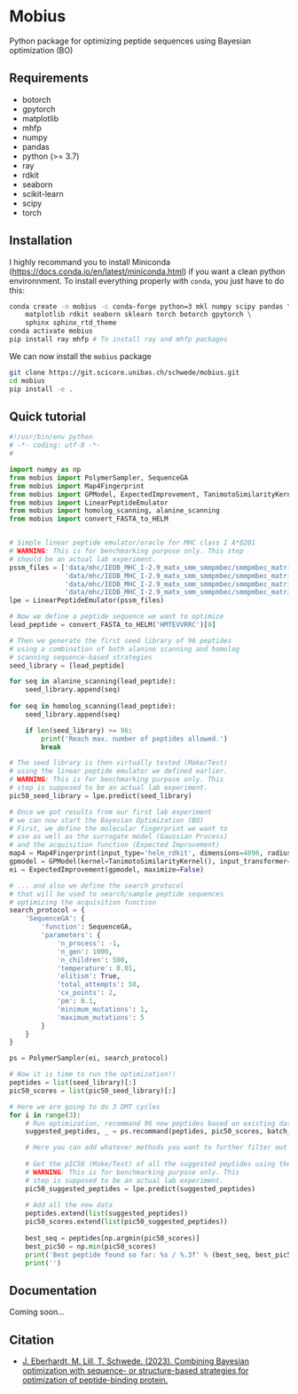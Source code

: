 # Mobius

Python package for optimizing peptide sequences using Bayesian optimization (BO)

## Requirements
* botorch
* gpytorch
* matplotlib
* mhfp
* numpy
* pandas
* python (>= 3.7)
* ray
* rdkit
* seaborn
* scikit-learn
* scipy 
* torch

## Installation

I highly recommand you to install Miniconda (https://docs.conda.io/en/latest/miniconda.html) if you want a clean python environnment. To install everything properly with `conda`, you just have to do this:

```bash
conda create -n mobius -c conda-forge python=3 mkl numpy scipy pandas \
    matplotlib rdkit seaborn sklearn torch botorch gpytorch \
    sphinx sphinx_rtd_theme
conda activate mobius
pip install ray mhfp # To install ray and mhfp packages
```

We can now install the `mobius` package
```bash
git clone https://git.scicore.unibas.ch/schwede/mobius.git
cd mobius
pip install -e .
```

## Quick tutorial

```python
#!/usr/bin/env python
# -*- coding: utf-8 -*-
#

import numpy as np
from mobius import PolymerSampler, SequenceGA
from mobius import Map4Fingerprint
from mobius import GPModel, ExpectedImprovement, TanimotoSimilarityKernel
from mobius import LinearPeptideEmulator
from mobius import homolog_scanning, alanine_scanning
from mobius import convert_FASTA_to_HELM


# Simple linear peptide emulator/oracle for MHC class I A*0201
# WARNING: This is for benchmarking purpose only. This step
# should be an actual lab experiment.
pssm_files = ['data/mhc/IEDB_MHC_I-2.9_matx_smm_smmpmbec/smmpmbec_matrix/HLA-A-02:01-8.txt',
              'data/mhc/IEDB_MHC_I-2.9_matx_smm_smmpmbec/smmpmbec_matrix/HLA-A-02:01-9.txt',
              'data/mhc/IEDB_MHC_I-2.9_matx_smm_smmpmbec/smmpmbec_matrix/HLA-A-02:01-10.txt',
              'data/mhc/IEDB_MHC_I-2.9_matx_smm_smmpmbec/smmpmbec_matrix/HLA-A-02:01-11.txt']
lpe = LinearPeptideEmulator(pssm_files)

# Now we define a peptide sequence we want to optimize
lead_peptide = convert_FASTA_to_HELM('HMTEVVRRC')[0]

# Then we generate the first seed library of 96 peptides 
# using a combination of both alanine scanning and homolog 
# scanning sequence-based strategies
seed_library = [lead_peptide]

for seq in alanine_scanning(lead_peptide):
    seed_library.append(seq)
    
for seq in homolog_scanning(lead_peptide):
    seed_library.append(seq)

    if len(seed_library) >= 96:
        print('Reach max. number of peptides allowed.')
        break

# The seed library is then virtually tested (Make/Test)
# using the linear peptide emulator we defined earlier.
# WARNING: This is for benchmarking purpose only. This 
# step is supposed to be an actual lab experiment.
pic50_seed_library = lpe.predict(seed_library)

# Once we got results from our first lab experiment
# we can now start the Bayesian Optimization (BO)
# First, we define the molecular fingerprint we want to
# use as well as the surrogate model (Gaussian Process)
# and the acquisition function (Expected Improvement)
map4 = Map4Fingerprint(input_type='helm_rdkit', dimensions=4096, radius=1)
gpmodel = GPModel(kernel=TanimotoSimilarityKernel(), input_transformer=map4)
ei = ExpectedImprovement(gpmodel, maximize=False)

# ... and also we define the search protocol
# that will be used to search/sample peptide sequences
# optimizing the acquisition function
search_protocol = {
    'SequenceGA': {
        'function': SequenceGA,
        'parameters': {
            'n_process': -1,
            'n_gen': 1000,
            'n_children': 500,
            'temperature': 0.01,
            'elitism': True,
            'total_attempts': 50,
            'cx_points': 2,
            'pm': 0.1,
            'minimum_mutations': 1,
            'maximum_mutations': 5
        }
    }
}

ps = PolymerSampler(ei, search_protocol)

# Now it is time to run the optimization!!
peptides = list(seed_library)[:]
pic50_scores = list(pic50_seed_library)[:]

# Here we are going to do 3 DMT cycles
for i in range(3):
    # Run optimization, recommand 96 new peptides based on existing data
    suggested_peptides, _ = ps.recommand(peptides, pic50_scores, batch_size=96)

    # Here you can add whatever methods you want to further filter out peptides
    
    # Get the pIC50 (Make/Test) of all the suggested peptides using the MHC emulator
    # WARNING: This is for benchmarking purpose only. This 
    # step is supposed to be an actual lab experiment.
    pic50_suggested_peptides = lpe.predict(suggested_peptides)
    
    # Add all the new data
    peptides.extend(list(suggested_peptides))
    pic50_scores.extend(list(pic50_suggested_peptides))
    
    best_seq = peptides[np.argmin(pic50_scores)]
    best_pic50 = np.min(pic50_scores)
    print('Best peptide found so far: %s / %.3f' % (best_seq, best_pic50))
    print('')
```

## Documentation

Coming soon...

## Citation

* [J. Eberhardt, M. Lill, T. Schwede. (2023). Combining Bayesian optimization with sequence- or structure-based strategies for optimization of peptide-binding protein.](https://chemrxiv.org/engage/chemrxiv/article-details/6480388be64f843f4173003)
